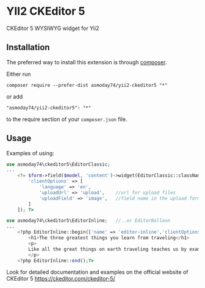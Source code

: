 YII2 CKEditor 5
===============
CKEditor 5 WYSIWYG widget for Yii2

Installation
------------

The preferred way to install this extension is through [composer](http://getcomposer.org/download/).

Either run

```
composer require --prefer-dist asmoday74/yii2-ckeditor5 "*"
```

or add

```
"asmoday74/yii2-ckeditor5": "*"
```

to the require section of your `composer.json` file.


Usage
-----

Examples of using:

```php
use asmoday74\ckeditor5\EditorClassic;
...
	<?= $form->field($model, 'content')->widget(EditorClassic::className(),[
		'clientOptions' => [
			'language' => 'en',
			'uploadUrl' => 'upload', 	//url for upload files
			'uploadField' => 'image',	//field name in the upload form
		]
	]); ?>
```

```php
use asmoday74\ckeditor5\EditorInline;	//..or EditorBalloon
...
	<?php EditorInline::begin(['name' => 'editor-inline','clientOptions' => ['language' => 'en','uploadUrl' => 'upload']]);?>
		<h1>The three greatest things you learn from traveling</h1>
		<p>
		Like all the great things on earth traveling teaches us by example. Here are some of the most precious lessons I’ve learned over the years of traveling.
		</p>
	<?php EditorInline::end();?>
```

Look for detailed documentation and examples on the official website of CKEditor 5 https://ckeditor.com/ckeditor-5/
